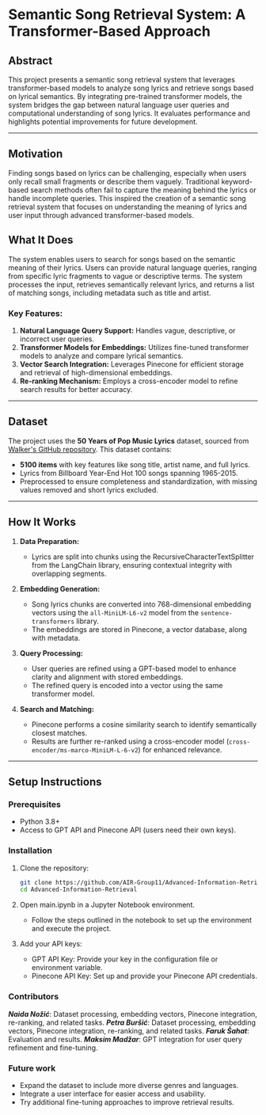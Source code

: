 # Semantic Song Retrieval System: A Transformer-Based Approach

## Abstract

This project presents a semantic song retrieval system that leverages transformer-based models to analyze song lyrics and retrieve songs based on lyrical semantics. By integrating pre-trained transformer models, the system bridges the gap between natural language user queries and computational understanding of song lyrics. It evaluates performance and highlights potential improvements for future development.

---

## Motivation

Finding songs based on lyrics can be challenging, especially when users only recall small fragments or describe them vaguely. Traditional keyword-based search methods often fail to capture the meaning behind the lyrics or handle incomplete queries. This inspired the creation of a semantic song retrieval system that focuses on understanding the meaning of lyrics and user input through advanced transformer-based models.

## What It Does

The system enables users to search for songs based on the semantic meaning of their lyrics. Users can provide natural language queries, ranging from specific lyric fragments to vague or descriptive terms. The system processes the input, retrieves semantically relevant lyrics, and returns a list of matching songs, including metadata such as title and artist.

### Key Features:

1. **Natural Language Query Support:** Handles vague, descriptive, or incorrect user queries.
2. **Transformer Models for Embeddings:** Utilizes fine-tuned transformer models to analyze and compare lyrical semantics.
3. **Vector Search Integration:** Leverages Pinecone for efficient storage and retrieval of high-dimensional embeddings.
4. **Re-ranking Mechanism:** Employs a cross-encoder model to refine search results for better accuracy.

---

## Dataset

The project uses the **50 Years of Pop Music Lyrics** dataset, sourced from [Walker's GitHub repository](https://github.com/walkerkq/musiclyrics/tree/master). This dataset contains:

- **5100 items** with key features like song title, artist name, and full lyrics.
- Lyrics from Billboard Year-End Hot 100 songs spanning 1965-2015.
- Preprocessed to ensure completeness and standardization, with missing values removed and short lyrics excluded.

---

## How It Works

1. **Data Preparation:**

   - Lyrics are split into chunks using the RecursiveCharacterTextSplitter from the LangChain library, ensuring contextual integrity with overlapping segments.

2. **Embedding Generation:**

   - Song lyrics chunks are converted into 768-dimensional embedding vectors using the `all-MiniLM-L6-v2` model from the `sentence-transformers` library.
   - The embeddings are stored in Pinecone, a vector database, along with metadata.

3. **Query Processing:**

   - User queries are refined using a GPT-based model to enhance clarity and alignment with stored embeddings.
   - The refined query is encoded into a vector using the same transformer model.

4. **Search and Matching:**
   - Pinecone performs a cosine similarity search to identify semantically closest matches.
   - Results are further re-ranked using a cross-encoder model (`cross-encoder/ms-marco-MiniLM-L-6-v2`) for enhanced relevance.

---

## Setup Instructions

### Prerequisites

- Python 3.8+
- Access to GPT API and Pinecone API (users need their own keys).

### Installation

1. Clone the repository:
   ```bash
   git clone https://github.com/AIR-Group11/Advanced-Information-Retrieval.git
   cd Advanced-Information-Retrieval
   ```
2. Open main.ipynb in a Jupyter Notebook environment.

   - Follow the steps outlined in the notebook to set up the environment and execute the project.

3. Add your API keys:
   - GPT API Key: Provide your key in the configuration file or environment variable.
   - Pinecone API Key: Set up and provide your Pinecone API credentials.

### Contributors

**_Naida Nožić_**: Dataset processing, embedding vectors, Pinecone integration, re-ranking, and related tasks.
**_Petra Buršić_**: Dataset processing, embedding vectors, Pinecone integration, re-ranking, and related tasks.
**_Faruk Šahat_**: Evaluation and results.
**_Maksim Madžar_**: GPT integration for user query refinement and fine-tuning.

### Future work

- Expand the dataset to include more diverse genres and languages.
- Integrate a user interface for easier access and usability.
- Try additional fine-tuning approaches to improve retrieval results.
